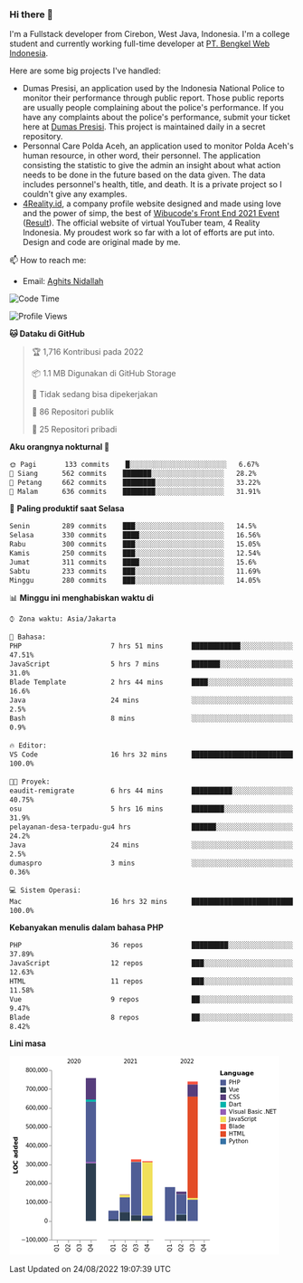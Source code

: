### Hi there 👋
I'm a Fullstack developer from Cirebon, West Java, Indonesia. I'm a college student and currently working full-time developer at [PT. Bengkel Web Indonesia](https://github.com/PT-Bengkel-Web-Indonesia).

Here are some big projects I've handled:
- Dumas Presisi, an application used by the Indonesia National Police to monitor their performance through public report. Those public reports are usually people complaining about the police's performance. If you have any complaints about the police's performance, submit your ticket here at [Dumas Presisi](https://dumaspresisi.polri.go.id/dumaspro). This project is maintained daily in a secret repository.
- Personnal Care Polda Aceh, an application used to monitor Polda Aceh's human resource, in other word, their personnel. The application consisting the statistic to give the admin an insight about what action needs to be done in the future based on the data given. The data includes personnel's health, title, and death. It is a private project so I couldn't give any examples.
- [4Reality.id](https://4reality.id), a company profile website designed and made using love and the power of simp, the best of [Wibucode's Front End 2021 Event](https://github.com/wibucode02/submision-event-frontend-2021) ([Result](https://github.com/wibucode02/top-5-pemenang-event-front-end-wibucode-2021)). The official website of virtual YouTuber team, 4 Reality Indonesia. My proudest work so far with a lot of efforts are put into. Design and code are original made by me.

📫 How to reach me:
- Email: [Aghits Nidallah](mailto:yourlovelydev@gmail.com)

<!--START_SECTION:waka-->
![Code Time](http://img.shields.io/badge/Code%20Time-1%2C626%20hrs%2039%20mins-blue)

![Profile Views](http://img.shields.io/badge/Profil%20dilihat-0-blue)

**🐱 Dataku di GitHub** 

> 🏆 1,716 Kontribusi pada 2022
 > 
> 📦 1.1 MB Digunakan di GitHub Storage 
 > 
> 🚫 Tidak sedang bisa dipekerjakan
 > 
> 📜 86 Repositori publik 
 > 
> 🔑 25 Repositori pribadi  
 > 
**Aku orangnya nokturnal 🦉** 

```text
🌞 Pagi       133 commits    █░░░░░░░░░░░░░░░░░░░░░░░░   6.67% 
🌆 Siang      562 commits    ███████░░░░░░░░░░░░░░░░░░   28.2% 
🌃 Petang     662 commits    ████████░░░░░░░░░░░░░░░░░   33.22% 
🌙 Malam      636 commits    ████████░░░░░░░░░░░░░░░░░   31.91%

```
📅 **Paling produktif saat Selasa** 

```text
Senin        289 commits    ███░░░░░░░░░░░░░░░░░░░░░░   14.5% 
Selasa       330 commits    ████░░░░░░░░░░░░░░░░░░░░░   16.56% 
Rabu         300 commits    ███░░░░░░░░░░░░░░░░░░░░░░   15.05% 
Kamis        250 commits    ███░░░░░░░░░░░░░░░░░░░░░░   12.54% 
Jumat        311 commits    ████░░░░░░░░░░░░░░░░░░░░░   15.6% 
Sabtu        233 commits    ███░░░░░░░░░░░░░░░░░░░░░░   11.69% 
Minggu       280 commits    ███░░░░░░░░░░░░░░░░░░░░░░   14.05%

```


📊 **Minggu ini menghabiskan waktu di** 

```text
⌚︎ Zona waktu: Asia/Jakarta

💬 Bahasa: 
PHP                      7 hrs 51 mins       ████████████░░░░░░░░░░░░░   47.51% 
JavaScript               5 hrs 7 mins        ███████░░░░░░░░░░░░░░░░░░   31.0% 
Blade Template           2 hrs 44 mins       ████░░░░░░░░░░░░░░░░░░░░░   16.6% 
Java                     24 mins             ░░░░░░░░░░░░░░░░░░░░░░░░░   2.5% 
Bash                     8 mins              ░░░░░░░░░░░░░░░░░░░░░░░░░   0.9%

🔥 Editor: 
VS Code                  16 hrs 32 mins      █████████████████████████   100.0%

🐱‍💻 Proyek: 
eaudit-remigrate         6 hrs 44 mins       ██████████░░░░░░░░░░░░░░░   40.75% 
osu                      5 hrs 16 mins       ████████░░░░░░░░░░░░░░░░░   31.9% 
pelayanan-desa-terpadu-gu4 hrs               ██████░░░░░░░░░░░░░░░░░░░   24.2% 
Java                     24 mins             ░░░░░░░░░░░░░░░░░░░░░░░░░   2.5% 
dumaspro                 3 mins              ░░░░░░░░░░░░░░░░░░░░░░░░░   0.36%

💻 Sistem Operasi: 
Mac                      16 hrs 32 mins      █████████████████████████   100.0%

```

**Kebanyakan menulis dalam bahasa PHP** 

```text
PHP                      36 repos            █████████░░░░░░░░░░░░░░░░   37.89% 
JavaScript               12 repos            ███░░░░░░░░░░░░░░░░░░░░░░   12.63% 
HTML                     11 repos            ███░░░░░░░░░░░░░░░░░░░░░░   11.58% 
Vue                      9 repos             ██░░░░░░░░░░░░░░░░░░░░░░░   9.47% 
Blade                    8 repos             ██░░░░░░░░░░░░░░░░░░░░░░░   8.42%

```


**Lini masa**

![Chart not found](https://raw.githubusercontent.com/NikarashiHatsu/NikarashiHatsu/master/charts/bar_graph.png) 


 Last Updated on 24/08/2022 19:07:39 UTC
<!--END_SECTION:waka-->
